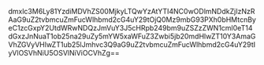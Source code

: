dmxlc3M6Ly81YzdiMDVhZS00MjkyLTQwYzAtYTI4NC0wODlmNDdkZjIzNzRAaG9uZ2tvbmcuZmFucWlhbmd2cG4uY29tOjQ0Mz9mbG93PXh0bHMtcnByeC1zcGxpY2UtdWRwNDQzJmVuY3J5cHRpb249bm9uZSZzZWN1cml0eT14dGxzJnNuaT1ob25na29uZy5mYW5xaWFuZ3Zwbi5jb20mdHlwZT10Y3AmaGVhZGVyVHlwZT1ub25lJmhvc3Q9aG9uZ2tvbmcuZmFucWlhbmd2cG4uY29tIyVlOSVhNiU5OSVlNiViOCVhZg==
